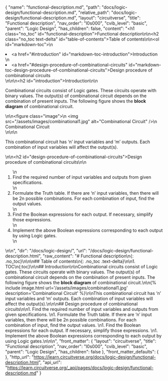 {
  "name": "functional-description.md",
  "path": "docs/logic-design/functional-description.md",
  "relative_path": "docs/logic-design/functional-description.md",
  "layout": "circuitverse",
  "title": "Functional description",
  "nav_order": "l0s000",
  "cvib_level": "basic",
  "parent": "Logic Design",
  "has_children": false,
  "content": "<h1 class=\"no_toc\" id=\"functional-description\">Functional description</h1>\n\n<h2 class=\"no_toc text-delta\" id=\"table-of-contents\">Table of contents</h2>\n\n<ol id=\"markdown-toc\">\n  <li><a href=\"#introduction\" id=\"markdown-toc-introduction\">Introduction</a></li>\n  <li><a href=\"#design-procedure-of-combinational-circuits\" id=\"markdown-toc-design-procedure-of-combinational-circuits\">Design procedure of combinational circuits</a></li>\n</ol>\n\n<h2 id=\"introduction\">Introduction</h2>\n\n<p>Combinational circuits consist of Logic gates. These circuits operate with binary values. The output(s) of combinational circuit depends on the combination of present inputs. The following figure shows the <strong>block diagram</strong> of combinational circuit.</p>\n\n<figure class=\"image\">\n  <img src=\"/assets/images/combinational1.jpg\" alt=\"Combinational Circuit\" />\n  <figcaption>Combinational Circuit</figcaption>\n</figure>\n\n<p>This combinational circuit has ‘n’ input variables and ‘m’ outputs. Each combination of input variables will affect the output(s).</p>\n\n<h2 id=\"design-procedure-of-combinational-circuits\">Design procedure of combinational circuits</h2>\n\n<ol>\n  <li>Find the required number of input variables and outputs from given specifications.</li>\n  <li>Formulate the Truth table. If there are ‘n’ input variables, then there will be 2n possible combinations. For each combination of input, find the output values.</li>\n  <li>Find the Boolean expressions for each output. If necessary, simplify those expressions.</li>\n  <li>Implement the above Boolean expressions corresponding to each output by using Logic gates.</li>\n</ol>\n\n",
  "dir": "/docs/logic-design/",
  "url": "/docs/logic-design/functional-description.html",
  "raw_content": "# Functional description\n{: .no_toc}\n\n\n## Table of contents\n{: .no_toc .text-delta}\n\n1. TOC\n{:toc}\n\n## Introduction\n\nCombinational circuits consist of Logic gates. These circuits operate with binary values. The output(s) of combinational circuit depends on the combination of present inputs. The following figure shows the **block diagram** of combinational circuit.\n\n{% include image.html url='/assets/images/combinational1.jpg' description='Combinational Circuit' %}\n\nThis combinational circuit has ‘n’ input variables and ‘m’ outputs. Each combination of input variables will affect the output(s).\n\n\n## Design procedure of combinational circuits\n\n1.  Find the required number of input variables and outputs from given specifications.   \n1.  Formulate the Truth table. If there are ‘n’ input variables, then there will be 2n possible combinations. For each combination of input, find the output values.   \n1.  Find the Boolean expressions for each output. If necessary, simplify those expressions.   \n1.  Implement the above Boolean expressions corresponding to each output by using Logic gates.\n\n\n",
  "front_matter": {
    "layout": "circuitverse",
    "title": "Functional description",
    "nav_order": "l0s000",
    "cvib_level": "basic",
    "parent": "Logic Design",
    "has_children": false
  },
  "front_matter_defaults": {
  },
  "http_url": "https://learn.circuitverse.org/docs/logic-design/functional-description.html",
  "api_url": "https://learn.circuitverse.org/_api/pages/docs/logic-design/functional-description.md"
}